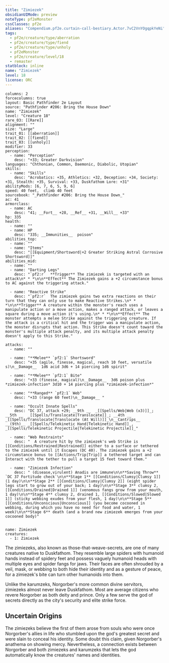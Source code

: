 ```yaml
---
title: "Zimiezek"
obsidianUIMode: preview
noteType: pf2eMonster
cssClasses: pf2e
aliases: "Compendium.pf2e.curtain-call-bestiary.Actor.7vC2VnYOgqpkYeNi" 
tags:
  - pf2e/creature/type/aberration
  - pf2e/creature/type/fiend
  - pf2e/creature/type/unholy
  - pf2eMonster
  - pf2e/creature/level/18
  - remaster
statblock: inline
name: "Zimiezek"
level: 18
license: ORC
---
```


```statblock
columns: 2
forcecolumns: true
layout: Basic Pathfinder 2e Layout
source: "Pathfinder #206: Bring the House Down"
name: "Zimiezek"
level: "Creature 18"
rare_03: [[Rare]]
alignment: ""
size: "Large"
trait_01: [[aberration]]
trait_02: [[fiend]]
trait_03: [[unholy]]
modifier: 33
perception:
  - name: "Perception"
    desc: "+33; Greater Darkvision"
languages: "Chthonian, Common, Daemonic, Diabolic, Utopian"
skills:
  - name: "Skills"
    desc: "Acrobatics: +35, Athletics: +32, Deception: +34, Society: +31, Stealth: +35, Survival: +33, Duskfathom Lore: +31"
abilityMods: [6, 7, 6, 5, 9, 6]
speed: 40 feet,  climb 40 feet
sourcebook: "_Pathfinder #206: Bring the House Down_"
ac: 41
armorclass:
  - name: AC
    desc: "41; __Fort__ +28, __Ref__ +31, __Will__ +33"
hp: 335
health:
  - name: ""
  - name: HP
    desc: "335; __Immunities__  poison"
abilities_top:
  - name: ""
  - name: "Items"
    desc: "[[Equipment/Shortsword|+2 Greater Striking Astral Corrosive Shortsword]]"
abilities_mid:
  - name: ""
  - name: "Darting Legs"
    desc: "`pf2:r`  **Trigger** The zimiezek is targeted with an attack\n* * *\n\n**Effect** The Zimiezek gains a +2 circumstance bonus to AC against the triggering attack."

  - name: "Reactive Strike"
    desc: "`pf2:r`  The zimiezek gains two extra reactions on their turn that they can only use to make Reactive Strikes.\n* * *\n\n**Trigger** A creature within the monster's reach uses a manipulate action or a move action, makes a ranged attack, or leaves a square during a move action it's using.\n* * *\n\n**Effect** The monster attempts a melee Strike against the triggering creature. If the attack is a critical hit and the trigger was a manipulate action, the monster disrupts that action. This Strike doesn't count toward the monster's multiple attack penalty, and its multiple attack penalty doesn't apply to this Strike."

attacks:
  - name: ""

  - name: "**Melee** `pf2:1` Shortsword"
    desc: "+35 (agile, finesse, magical, reach 10 feet, versatile s)\n__Damage__  1d6 acid 3d6 + 14 piercing 1d6 spirit"

  - name: "**Melee** `pf2:1` Bite"
    desc: "+33 (finesse, magical)\n__Damage__  3d6 poison plus *zimiezek-infection* 3d10 + 14 piercing plus *zimiezek-infection*"

  - name: "**Ranged** `pf2:1` Web"
    desc: "+33 (range 60 feet)\n__Damage__ "

  - name: "Occult Innate Spells"
    desc: "DC 37, attack +29; __9th __  _[[Spells/Web|Web (x3)]]_; __5th __  _[[Spells/Translocate|Translocate]]_; __4th __  _[[Spells/Translocate|Translocate (At Will)]]_\n__Cantrips__  __(9th)__ _[[Spells/Telekinetic Hand|Telekinetic Hand]]_, _[[Spells/Telekinetic Projectile|Telekinetic Projectile]]_"

  - name: "Web Restraints"
    desc: "  A creature hit by the zimiezek's web Strike is [[Conditions/Restrained|Restrained]] either to a surface or tethered to the zimiezek until it Escapes (DC 40). The zimiezek gains a +2 circumstance bonus to [[Actions/Trip|Trip]] a tethered target and can Interact with the tether to pull a target 15 feet toward them."

  - name: "Zimiezek Infection"
    desc: " (disease,virulent) Anadis are immune\n\n**Saving Throw** `DC 37 Fortitude check`\n\n**Stage 1** [[Conditions/Clumsy|Clumsy 1]] (1 day)\n\n**Stage 2** [[Conditions/Clumsy|Clumsy 2]] (eight spider legs start to grow out of your back; 1 day)\n\n**Stage 3** clumsy 2, [[Conditions/Drained|Drained 1]] (venomous fangs grow from your mouth, 1 day)\n\n**Stage 4** clumsy 2, drained 1, [[Conditions/Slowed|Slowed 1]] (sticky webbing exudes from your flesh, 1 day)\n\n**Stage 5** [[Conditions/Unconscious|Unconscious]] (you become cocooned in webbing, during which you have no need for food and water, 1 week)\n\n**Stage 6** death (and a brand new zimiezek emerges from your cocooned body)"
 
```

```encounter-table
name: Zimiezek
creatures:
  - 1: Zimiezek
```



The zimiezeks, also known as those-that-weave-secrets, are one of many creatures native to Duskfathom. They resemble large spiders with humanoid hands instead of spidery feet and possess vaguely humanoid heads with multiple eyes and spider fangs for jaws. Their faces are often shrouded by a veil, mask, or webbing to both hide their identity and as a gesture of peace, for a zimiezek's bite can turn other humanoids into them.

Unlike the karumzeks, Norgorber's more common divine servitors, zimiezeks almost never leave Duskfathom. Most are average citizens who revere Norgorber as both deity and prince. Only a few serve the god of secrets directly as the city's security and elite strike force.

## Uncertain Origins

The zimiezeks believe the first of them arose from souls who were once Norgorber's allies in life who stumbled upon the god's greatest secret and were slain to conceal his identity. Some doubt this claim, given Norgorber's anathema on showing mercy. Nevertheless, a connection exists between Norgorber and both zimiezeks and karumzeks that lets the god automatically know the creatures' names and identities.
